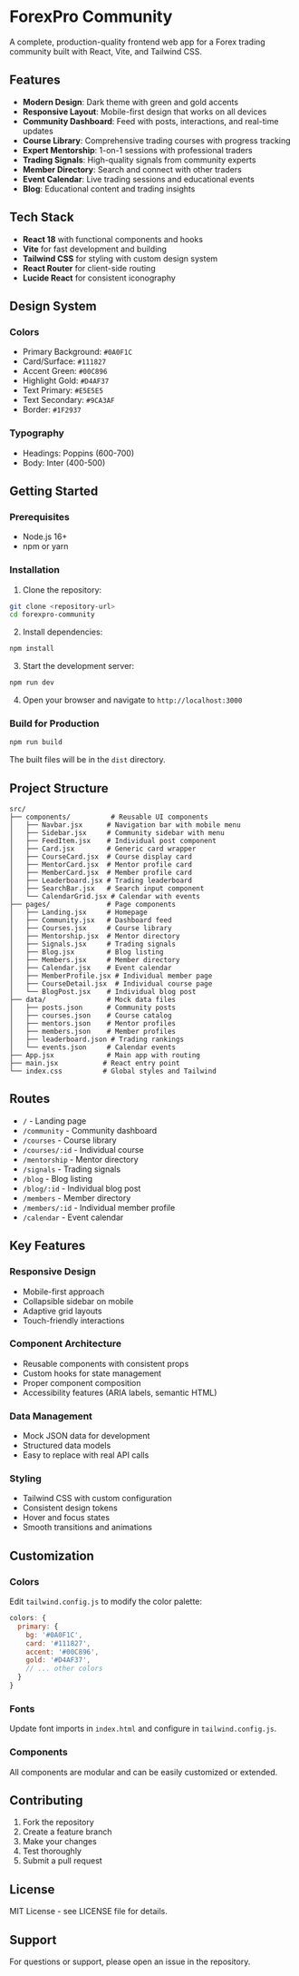 # ForexPro Community

A complete, production-quality frontend web app for a Forex trading community built with React, Vite, and Tailwind CSS.

## Features

- **Modern Design**: Dark theme with green and gold accents
- **Responsive Layout**: Mobile-first design that works on all devices
- **Community Dashboard**: Feed with posts, interactions, and real-time updates
- **Course Library**: Comprehensive trading courses with progress tracking
- **Expert Mentorship**: 1-on-1 sessions with professional traders
- **Trading Signals**: High-quality signals from community experts
- **Member Directory**: Search and connect with other traders
- **Event Calendar**: Live trading sessions and educational events
- **Blog**: Educational content and trading insights

## Tech Stack

- **React 18** with functional components and hooks
- **Vite** for fast development and building
- **Tailwind CSS** for styling with custom design system
- **React Router** for client-side routing
- **Lucide React** for consistent iconography

## Design System

### Colors
- Primary Background: `#0A0F1C`
- Card/Surface: `#111827`
- Accent Green: `#00C896`
- Highlight Gold: `#D4AF37`
- Text Primary: `#E5E5E5`
- Text Secondary: `#9CA3AF`
- Border: `#1F2937`

### Typography
- Headings: Poppins (600-700)
- Body: Inter (400-500)

## Getting Started

### Prerequisites
- Node.js 16+ 
- npm or yarn

### Installation

1. Clone the repository:
```bash
git clone <repository-url>
cd forexpro-community
```

2. Install dependencies:
```bash
npm install
```

3. Start the development server:
```bash
npm run dev
```

4. Open your browser and navigate to `http://localhost:3000`

### Build for Production

```bash
npm run build
```

The built files will be in the `dist` directory.

## Project Structure

```
src/
├── components/          # Reusable UI components
│   ├── Navbar.jsx      # Navigation bar with mobile menu
│   ├── Sidebar.jsx     # Community sidebar with menu
│   ├── FeedItem.jsx    # Individual post component
│   ├── Card.jsx        # Generic card wrapper
│   ├── CourseCard.jsx  # Course display card
│   ├── MentorCard.jsx  # Mentor profile card
│   ├── MemberCard.jsx  # Member profile card
│   ├── Leaderboard.jsx # Trading leaderboard
│   ├── SearchBar.jsx   # Search input component
│   └── CalendarGrid.jsx # Calendar with events
├── pages/              # Page components
│   ├── Landing.jsx     # Homepage
│   ├── Community.jsx   # Dashboard feed
│   ├── Courses.jsx     # Course library
│   ├── Mentorship.jsx  # Mentor directory
│   ├── Signals.jsx     # Trading signals
│   ├── Blog.jsx        # Blog listing
│   ├── Members.jsx     # Member directory
│   ├── Calendar.jsx    # Event calendar
│   ├── MemberProfile.jsx # Individual member page
│   ├── CourseDetail.jsx  # Individual course page
│   └── BlogPost.jsx    # Individual blog post
├── data/               # Mock data files
│   ├── posts.json      # Community posts
│   ├── courses.json    # Course catalog
│   ├── mentors.json    # Mentor profiles
│   ├── members.json    # Member profiles
│   ├── leaderboard.json # Trading rankings
│   └── events.json     # Calendar events
├── App.jsx             # Main app with routing
├── main.jsx           # React entry point
└── index.css          # Global styles and Tailwind
```

## Routes

- `/` - Landing page
- `/community` - Community dashboard
- `/courses` - Course library
- `/courses/:id` - Individual course
- `/mentorship` - Mentor directory
- `/signals` - Trading signals
- `/blog` - Blog listing
- `/blog/:id` - Individual blog post
- `/members` - Member directory
- `/members/:id` - Individual member profile
- `/calendar` - Event calendar

## Key Features

### Responsive Design
- Mobile-first approach
- Collapsible sidebar on mobile
- Adaptive grid layouts
- Touch-friendly interactions

### Component Architecture
- Reusable components with consistent props
- Custom hooks for state management
- Proper component composition
- Accessibility features (ARIA labels, semantic HTML)

### Data Management
- Mock JSON data for development
- Structured data models
- Easy to replace with real API calls

### Styling
- Tailwind CSS with custom configuration
- Consistent design tokens
- Hover and focus states
- Smooth transitions and animations

## Customization

### Colors
Edit `tailwind.config.js` to modify the color palette:

```javascript
colors: {
  primary: {
    bg: '#0A0F1C',
    card: '#111827',
    accent: '#00C896',
    gold: '#D4AF37',
    // ... other colors
  }
}
```

### Fonts
Update font imports in `index.html` and configure in `tailwind.config.js`.

### Components
All components are modular and can be easily customized or extended.

## Contributing

1. Fork the repository
2. Create a feature branch
3. Make your changes
4. Test thoroughly
5. Submit a pull request

## License

MIT License - see LICENSE file for details.

## Support

For questions or support, please open an issue in the repository.
